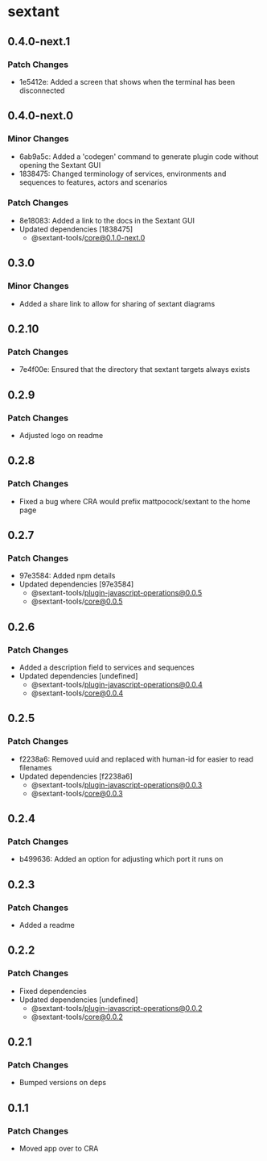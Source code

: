 # sextant

## 0.4.0-next.1

### Patch Changes

- 1e5412e: Added a screen that shows when the terminal has been disconnected

## 0.4.0-next.0

### Minor Changes

- 6ab9a5c: Added a 'codegen' command to generate plugin code without opening the Sextant GUI
- 1838475: Changed terminology of services, environments and sequences to features, actors and scenarios

### Patch Changes

- 8e18083: Added a link to the docs in the Sextant GUI
- Updated dependencies [1838475]
  - @sextant-tools/core@0.1.0-next.0

## 0.3.0

### Minor Changes

- Added a share link to allow for sharing of sextant diagrams

## 0.2.10

### Patch Changes

- 7e4f00e: Ensured that the directory that sextant targets always exists

## 0.2.9

### Patch Changes

- Adjusted logo on readme

## 0.2.8

### Patch Changes

- Fixed a bug where CRA would prefix mattpocock/sextant to the home page

## 0.2.7

### Patch Changes

- 97e3584: Added npm details
- Updated dependencies [97e3584]
  - @sextant-tools/plugin-javascript-operations@0.0.5
  - @sextant-tools/core@0.0.5

## 0.2.6

### Patch Changes

- Added a description field to services and sequences
- Updated dependencies [undefined]
  - @sextant-tools/plugin-javascript-operations@0.0.4
  - @sextant-tools/core@0.0.4

## 0.2.5

### Patch Changes

- f2238a6: Removed uuid and replaced with human-id for easier to read filenames
- Updated dependencies [f2238a6]
  - @sextant-tools/plugin-javascript-operations@0.0.3
  - @sextant-tools/core@0.0.3

## 0.2.4

### Patch Changes

- b499636: Added an option for adjusting which port it runs on

## 0.2.3

### Patch Changes

- Added a readme

## 0.2.2

### Patch Changes

- Fixed dependencies
- Updated dependencies [undefined]
  - @sextant-tools/plugin-javascript-operations@0.0.2
  - @sextant-tools/core@0.0.2

## 0.2.1

### Patch Changes

- Bumped versions on deps

## 0.1.1

### Patch Changes

- Moved app over to CRA
